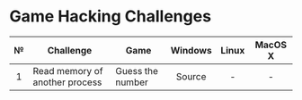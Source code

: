 # Game Hacking Challenges

| № | Challenge                      | Game             | Windows | Linux | MacOS X |
|:-:|--------------------------------|------------------|:-------:|:-----:|:-------:|
| 1 | Read memory of another process | Guess the number |  Source |   -   |    -    |
